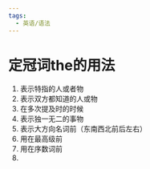 ```yaml
---
tags:
  - 英语/语法
---
```


# 定冠词the的用法

1. 表示特指的人或者物
2. 表示双方都知道的人或物
3. 在多次提及时的时候
4. 表示独一无二的事物
5. 表示大方向名词前（东南西北前后左右）
6. 用在最高级前
7. 用在序数词前
8. 